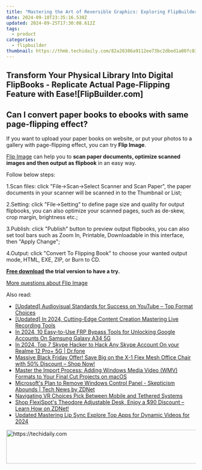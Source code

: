 ```yaml
---
title: "Mastering the Art of Reversible Graphics: Exploring FlipBuilder's Features"
date: 2024-09-18T23:35:16.530Z
updated: 2024-09-25T17:30:08.612Z
tags:
  - product
categories:
  - flipbuilder
thumbnail: https://thmb.techidaily.com/82a28386a9112ee73bc2dbed1a00fc83e61f6f26163c69b1bc0d92f7095e097d.JPG
---
```


## Transform Your Physical Library Into Digital FlipBooks - Replicate Actual Page-Flipping Feature with Ease![FlipBuilder.com]

## Can I convert paper books to ebooks with same page-flipping effect?

If you want to upload your paper books on website, or put your photos to a gallery with page-flipping effect, you can try **Flip Image**. 

[Flip Image](https://tools.techidaily.com/flipbuilder/products/) can help you to **scan paper documents, optimize scanned images and then output as flipbook** in an easy way.

Follow below steps:

1.Scan files: click "File->Scan->Select Scanner and Scan Paper", the paper documents in your scanner will be scanned in to the Thumbnail or List;

2.Setting: click "File->Setting" to define page size and quality for output flipbooks, you can also optimize your scanned pages, such as de-skew, crop margin, brightness etc.;

3.Publish: click "Publish" button to preview output flipbooks, you can also set tool bars such as Zoom In, Printable, Downloadable in this interface, then "Apply Change";

4.Output: click "Convert To Flipping Book" to choose your wanted output mode, HTML, EXE, ZIP, or Burn to CD.

**[Free download](https://tools.techidaily.com/flipbuilder/products/) the trial version to have a try.** 

[More questions about Flip Image](https://tools.techidaily.com/flipbuilder/products/)

<ins class="adsbygoogle"
     style="display:block"
     data-ad-format="autorelaxed"
     data-ad-client="ca-pub-7571918770474297"
     data-ad-slot="1223367746"></ins>

<ins class="adsbygoogle"
     style="display:block"
     data-ad-client="ca-pub-7571918770474297"
     data-ad-slot="8358498916"
     data-ad-format="auto"
     data-full-width-responsive="true"></ins>

<span class="atpl-alsoreadstyle">Also read:</span>
<div><ul>
<li><a href="https://youtube-videos.techidaily.com/updated-audiovisual-standards-for-success-on-youtube-top-format-choices/"><u>[Updated] Audiovisual Standards for Success on YouTube – Top Format Choices</u></a></li>
<li><a href="https://vimeo-videos.techidaily.com/updated-in-2024-cutting-edge-content-creation-mastering-live-recording-tools/"><u>[Updated] In 2024, Cutting-Edge Content Creation Mastering Live Recording Tools</u></a></li>
<li><a href="https://android-unlock.techidaily.com/in-2024-10-easy-to-use-frp-bypass-tools-for-unlocking-google-accounts-on-samsung-galaxy-a34-5g-by-drfone-android/"><u>In 2024, 10 Easy-to-Use FRP Bypass Tools for Unlocking Google Accounts On Samsung Galaxy A34 5G</u></a></li>
<li><a href="https://location-social.techidaily.com/in-2024-top-7-skype-hacker-to-hack-any-skype-account-on-your-realme-12-proplus-5g-drfone-by-drfone-virtual-android/"><u>In 2024, Top 7 Skype Hacker to Hack Any Skype Account On your Realme 12 Pro+ 5G | Dr.fone</u></a></li>
<li><a href="https://win-manuals.techidaily.com/massive-black-friday-offer-save-big-on-the-x-1-flex-mesh-office-chair-with-50-discount-shop-now/"><u>Massive Black Friday Offer! Save Big on the X-1 Flex Mesh Office Chair with 50% Discount – Shop Now!</u></a></li>
<li><a href="https://win-manuals.techidaily.com/master-the-import-process-adding-windows-media-video-wmv-formats-to-your-final-cut-projects-on-macos/"><u>Master the Import Process: Adding Windows Media Video (WMV) Formats to Your Final Cut Projects on macOS</u></a></li>
<li><a href="https://win-manuals.techidaily.com/microsofts-plan-to-remove-windows-control-panel-skepticism-abounds-tech-news-by-zdnet/"><u>Microsoft's Plan to Remove Windows Control Panel - Skepticism Abounds | Tech News by ZDNet</u></a></li>
<li><a href="https://fox-blue.techidaily.com/navigating-vr-choices-pick-between-mobile-and-tethered-systems/"><u>Navigating VR Choices Pick Between Mobile and Tethered Systems</u></a></li>
<li><a href="https://win-manuals.techidaily.com/shop-flexispots-theodore-adjustable-desk-enjoy-a-90-discount-learn-how-on-zdnet/"><u>Shop FlexiSpot's Theodore Adjustable Desk, Enjoy a $90 Discount – Learn How on ZDNet!</u></a></li>
<li><a href="https://ai-video-translation.techidaily.com/updated-mastering-lip-sync-explore-top-apps-for-dynamic-videos-for-2024/"><u>Updated Mastering Lip Sync Explore Top Apps for Dynamic Videos for 2024</u></a></li>
</ul></div>

<!-- affiliate ads begin -->
<a href="https://ephamedtechinc.pxf.io/c/5597632/2137228/26400" target="_top" id="2137228">
  <img src="//a.impactradius-go.com/display-ad/26400-2137228" border="0" alt="https://techidaily.com" width="728" height="90"/>
</a>
<img height="0" width="0" src="https://ephamedtechinc.pxf.io/i/5597632/2137228/26400" style="position:absolute;visibility:hidden;" border="0" />
<!-- affiliate ads end -->

